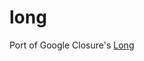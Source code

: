 # long

Port of Google Closure's [Long](http://docs.closure-library.googlecode.com/git/local_closure_goog_math_long.js.source.html)
